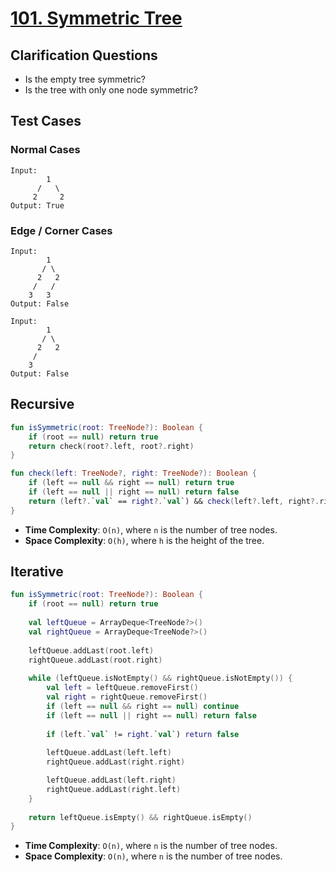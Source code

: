 # [101. Symmetric Tree](https://leetcode.com/problems/symmetric-tree/)

## Clarification Questions
* Is the empty tree symmetric?
* Is the tree with only one node symmetric?
 
## Test Cases
### Normal Cases
```
Input: 
        1
      /   \
     2     2
Output: True
```
### Edge / Corner Cases
```
Input: 
        1
       / \
      2   2
     /   /  
    3   3
Output: False

Input: 
        1
       / \
      2   2
     /
    3
Output: False
```

## Recursive
```kotlin
fun isSymmetric(root: TreeNode?): Boolean {
    if (root == null) return true
    return check(root?.left, root?.right)
}

fun check(left: TreeNode?, right: TreeNode?): Boolean {
    if (left == null && right == null) return true
    if (left == null || right == null) return false
    return (left?.`val` == right?.`val`) && check(left?.left, right?.right) && check(left?.right, right?.left)
}
```

* **Time Complexity**: `O(n)`, where `n` is the number of tree nodes.
* **Space Complexity**: `O(h)`, where `h` is the height of the tree.

## Iterative
```kotlin
fun isSymmetric(root: TreeNode?): Boolean {
    if (root == null) return true
    
    val leftQueue = ArrayDeque<TreeNode?>()
    val rightQueue = ArrayDeque<TreeNode?>()
    
    leftQueue.addLast(root.left)        
    rightQueue.addLast(root.right)
    
    while (leftQueue.isNotEmpty() && rightQueue.isNotEmpty()) {
        val left = leftQueue.removeFirst()
        val right = rightQueue.removeFirst()
        if (left == null && right == null) continue
        if (left == null || right == null) return false
        
        if (left.`val` != right.`val`) return false
        
        leftQueue.addLast(left.left)
        rightQueue.addLast(right.right)

        leftQueue.addLast(left.right)
        rightQueue.addLast(right.left)
    }
    
    return leftQueue.isEmpty() && rightQueue.isEmpty()
}
```
* **Time Complexity**: `O(n)`, where `n` is the number of tree nodes.
* **Space Complexity**: `O(n)`, where `n` is the number of tree nodes.